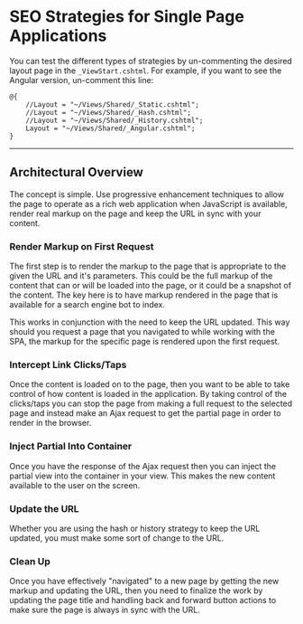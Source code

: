 ﻿# SEO Strategies for Single Page Applications

You can test the different types of strategies by un-commenting the desired layout page in the `_ViewStart.cshtml`. For example, if you want to see the Angular version, un-comment this line:

```
@{
    //Layout = "~/Views/Shared/_Static.cshtml";
    //Layout = "~/Views/Shared/_Hash.cshtml";
    //Layout = "~/Views/Shared/_History.cshtml";
    Layout = "~/Views/Shared/_Angular.cshtml";
}
```

------------

## Architectural Overview

The concept is simple. Use progressive enhancement techniques to allow the page to operate as a rich web application when JavaScript is available, render real markup on the page and keep the URL in sync with your content.

### Render Markup on First Request

The first step is to render the markup to the page that is appropriate to the given the URL and it's parameters. This could be the full markup of the content that can or will be loaded into the page, or it could be a snapshot of the content. The key here is to have markup rendered in the page that is available for a search engine bot to index.

This works in conjunction with the need to keep the URL updated. This way should you request a page that you navigated to while working with the SPA, the markup for the specific page is rendered upon the first request.

### Intercept Link Clicks/Taps

Once the content is loaded on to the page, then you want to be able to take control of how content is loaded in the application. By taking control of the clicks/taps you can stop the page from making a full request to the selected page and instead make an Ajax request to get the partial page in order to render in the browser.

### Inject Partial Into Container

Once you have the response of the Ajax request then you can inject the partial view into the container in your view. This makes the new content available to the user on the screen.

### Update the URL

Whether you are using the hash or history strategy to keep the URL updated, you must make some sort of change to the URL.

### Clean Up

Once you have effectively "navigated" to a new page by getting the new markup and updating the URL, then you need to finalize the work by updating the page title and handling back and forward button actions to make sure the page is always in sync with the URL.
